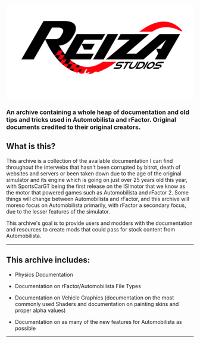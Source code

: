 ![alt text](https://github.com/HigginsonMEDIA88/ISI-Documentation-Archive/blob/main/.github/rdp.png?raw=true)

### An archive containing a whole heap of documentation and old tips and tricks used in Automobilista and rFactor. Original documents credited to their original creators.
## What is this?
This archive is a collection of the available documentation I can find throughout the interwebs that hasn't been corrupted by bitrot, death of websites and servers or been taken down due to the age of the original simulator and its engine which is going on just over 25 years old this year, with SportsCarGT being the first release on the ISImotor that we know as the motor that powered games such as Automobilista and rFactor 2. Some things will change between Automobilista and rFactor, and this archive will moreso focus on Automobilista primarily, with rFactor a secondary focus, due to the lesser features of the simulator.

This archive's goal is to provide users and modders with the documentation and resources to create mods that could pass for stock content from Automobilista.
____

## This archive includes:
- Physics Documentation

- Documentation on rFactor/Automobilista File Types

- Documentation on Vehicle Graphics (documentation on the most commonly used Shaders and documentation on painting skins and proper alpha values)

- Documentation on as many of the new features for Automobilista as possible
____